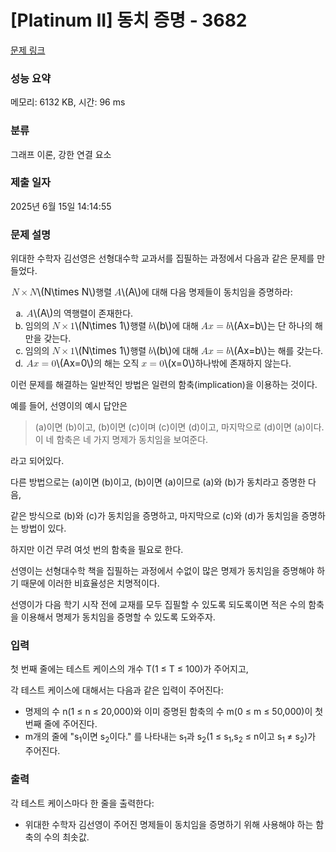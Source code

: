 # [Platinum II] 동치 증명 - 3682 

[문제 링크](https://www.acmicpc.net/problem/3682) 

### 성능 요약

메모리: 6132 KB, 시간: 96 ms

### 분류

그래프 이론, 강한 연결 요소

### 제출 일자

2025년 6월 15일 14:14:55

### 문제 설명

<p>위대한 수학자 김선영은 선형대수학 교과서를 집필하는 과정에서 다음과 같은 문제를 만들었다.</p>

<p><mjx-container class="MathJax" jax="CHTML" style="font-size: 109%; position: relative;"> <mjx-math class="MJX-TEX" aria-hidden="true"><mjx-mi class="mjx-i"><mjx-c class="mjx-c1D441 TEX-I"></mjx-c></mjx-mi><mjx-mo class="mjx-n" space="3"><mjx-c class="mjx-cD7"></mjx-c></mjx-mo><mjx-mi class="mjx-i" space="3"><mjx-c class="mjx-c1D441 TEX-I"></mjx-c></mjx-mi></mjx-math><mjx-assistive-mml unselectable="on" display="inline"><math xmlns="http://www.w3.org/1998/Math/MathML"><mi>N</mi><mo>×</mo><mi>N</mi></math></mjx-assistive-mml><span aria-hidden="true" class="no-mathjax mjx-copytext">\(N\times N\)</span></mjx-container>행렬 <mjx-container class="MathJax" jax="CHTML" style="font-size: 109%; position: relative;"><mjx-math class="MJX-TEX" aria-hidden="true"><mjx-mi class="mjx-i"><mjx-c class="mjx-c1D434 TEX-I"></mjx-c></mjx-mi></mjx-math><mjx-assistive-mml unselectable="on" display="inline"><math xmlns="http://www.w3.org/1998/Math/MathML"><mi>A</mi></math></mjx-assistive-mml><span aria-hidden="true" class="no-mathjax mjx-copytext">\(A\)</span></mjx-container>에 대해 다음 명제들이 동치임을 증명하라:</p>

<ol style="list-style-type:lower-alpha">
	<li><mjx-container class="MathJax" jax="CHTML" style="font-size: 109%; position: relative;"> <mjx-math class="MJX-TEX" aria-hidden="true"><mjx-mi class="mjx-i"><mjx-c class="mjx-c1D434 TEX-I"></mjx-c></mjx-mi></mjx-math><mjx-assistive-mml unselectable="on" display="inline"><math xmlns="http://www.w3.org/1998/Math/MathML"><mi>A</mi></math></mjx-assistive-mml><span aria-hidden="true" class="no-mathjax mjx-copytext">\(A\)</span></mjx-container>의 역행렬이 존재한다.</li>
	<li>임의의 <mjx-container class="MathJax" jax="CHTML" style="font-size: 109%; position: relative;"><mjx-math class="MJX-TEX" aria-hidden="true"><mjx-mi class="mjx-i"><mjx-c class="mjx-c1D441 TEX-I"></mjx-c></mjx-mi><mjx-mo class="mjx-n" space="3"><mjx-c class="mjx-cD7"></mjx-c></mjx-mo><mjx-mn class="mjx-n" space="3"><mjx-c class="mjx-c31"></mjx-c></mjx-mn></mjx-math><mjx-assistive-mml unselectable="on" display="inline"><math xmlns="http://www.w3.org/1998/Math/MathML"><mi>N</mi><mo>×</mo><mn>1</mn></math></mjx-assistive-mml><span aria-hidden="true" class="no-mathjax mjx-copytext">\(N\times 1\)</span></mjx-container>행렬 <mjx-container class="MathJax" jax="CHTML" style="font-size: 109%; position: relative;"><mjx-math class="MJX-TEX" aria-hidden="true"><mjx-mi class="mjx-i"><mjx-c class="mjx-c1D44F TEX-I"></mjx-c></mjx-mi></mjx-math><mjx-assistive-mml unselectable="on" display="inline"><math xmlns="http://www.w3.org/1998/Math/MathML"><mi>b</mi></math></mjx-assistive-mml><span aria-hidden="true" class="no-mathjax mjx-copytext">\(b\)</span></mjx-container>에 대해 <mjx-container class="MathJax" jax="CHTML" style="font-size: 109%; position: relative;"><mjx-math class="MJX-TEX" aria-hidden="true"><mjx-mi class="mjx-i"><mjx-c class="mjx-c1D434 TEX-I"></mjx-c></mjx-mi><mjx-mi class="mjx-i"><mjx-c class="mjx-c1D465 TEX-I"></mjx-c></mjx-mi><mjx-mo class="mjx-n" space="4"><mjx-c class="mjx-c3D"></mjx-c></mjx-mo><mjx-mi class="mjx-i" space="4"><mjx-c class="mjx-c1D44F TEX-I"></mjx-c></mjx-mi></mjx-math><mjx-assistive-mml unselectable="on" display="inline"><math xmlns="http://www.w3.org/1998/Math/MathML"><mi>A</mi><mi>x</mi><mo>=</mo><mi>b</mi></math></mjx-assistive-mml><span aria-hidden="true" class="no-mathjax mjx-copytext">\(Ax=b\)</span></mjx-container>는 단 하나의 해만을 갖는다.</li>
	<li>임의의 <mjx-container class="MathJax" jax="CHTML" style="font-size: 109%; position: relative;"><mjx-math class="MJX-TEX" aria-hidden="true"><mjx-mi class="mjx-i"><mjx-c class="mjx-c1D441 TEX-I"></mjx-c></mjx-mi><mjx-mo class="mjx-n" space="3"><mjx-c class="mjx-cD7"></mjx-c></mjx-mo><mjx-mn class="mjx-n" space="3"><mjx-c class="mjx-c31"></mjx-c></mjx-mn></mjx-math><mjx-assistive-mml unselectable="on" display="inline"><math xmlns="http://www.w3.org/1998/Math/MathML"><mi>N</mi><mo>×</mo><mn>1</mn></math></mjx-assistive-mml><span aria-hidden="true" class="no-mathjax mjx-copytext">\(N\times 1\)</span></mjx-container>행렬 <mjx-container class="MathJax" jax="CHTML" style="font-size: 109%; position: relative;"><mjx-math class="MJX-TEX" aria-hidden="true"><mjx-mi class="mjx-i"><mjx-c class="mjx-c1D44F TEX-I"></mjx-c></mjx-mi></mjx-math><mjx-assistive-mml unselectable="on" display="inline"><math xmlns="http://www.w3.org/1998/Math/MathML"><mi>b</mi></math></mjx-assistive-mml><span aria-hidden="true" class="no-mathjax mjx-copytext">\(b\)</span></mjx-container>에 대해 <mjx-container class="MathJax" jax="CHTML" style="font-size: 109%; position: relative;"><mjx-math class="MJX-TEX" aria-hidden="true"><mjx-mi class="mjx-i"><mjx-c class="mjx-c1D434 TEX-I"></mjx-c></mjx-mi><mjx-mi class="mjx-i"><mjx-c class="mjx-c1D465 TEX-I"></mjx-c></mjx-mi><mjx-mo class="mjx-n" space="4"><mjx-c class="mjx-c3D"></mjx-c></mjx-mo><mjx-mi class="mjx-i" space="4"><mjx-c class="mjx-c1D44F TEX-I"></mjx-c></mjx-mi></mjx-math><mjx-assistive-mml unselectable="on" display="inline"><math xmlns="http://www.w3.org/1998/Math/MathML"><mi>A</mi><mi>x</mi><mo>=</mo><mi>b</mi></math></mjx-assistive-mml><span aria-hidden="true" class="no-mathjax mjx-copytext">\(Ax=b\)</span></mjx-container>는 해를 갖는다.</li>
	<li><mjx-container class="MathJax" jax="CHTML" style="font-size: 109%; position: relative;"> <mjx-math class="MJX-TEX" aria-hidden="true"><mjx-mi class="mjx-i"><mjx-c class="mjx-c1D434 TEX-I"></mjx-c></mjx-mi><mjx-mi class="mjx-i"><mjx-c class="mjx-c1D465 TEX-I"></mjx-c></mjx-mi><mjx-mo class="mjx-n" space="4"><mjx-c class="mjx-c3D"></mjx-c></mjx-mo><mjx-mn class="mjx-n" space="4"><mjx-c class="mjx-c30"></mjx-c></mjx-mn></mjx-math><mjx-assistive-mml unselectable="on" display="inline"><math xmlns="http://www.w3.org/1998/Math/MathML"><mi>A</mi><mi>x</mi><mo>=</mo><mn>0</mn></math></mjx-assistive-mml><span aria-hidden="true" class="no-mathjax mjx-copytext">\(Ax=0\)</span></mjx-container>의 해는 오직 <mjx-container class="MathJax" jax="CHTML" style="font-size: 109%; position: relative;"><mjx-math class="MJX-TEX" aria-hidden="true"><mjx-mi class="mjx-i"><mjx-c class="mjx-c1D465 TEX-I"></mjx-c></mjx-mi><mjx-mo class="mjx-n" space="4"><mjx-c class="mjx-c3D"></mjx-c></mjx-mo><mjx-mn class="mjx-n" space="4"><mjx-c class="mjx-c30"></mjx-c></mjx-mn></mjx-math><mjx-assistive-mml unselectable="on" display="inline"><math xmlns="http://www.w3.org/1998/Math/MathML"><mi>x</mi><mo>=</mo><mn>0</mn></math></mjx-assistive-mml><span aria-hidden="true" class="no-mathjax mjx-copytext">\(x=0\)</span></mjx-container>하나밖에 존재하지 않는다.</li>
</ol>

<p>이런 문제를 해결하는 일반적인 방법은 일련의 함축(implication)을 이용하는 것이다.</p>

<p>예를 들어, 선영이의 예시 답안은</p>

<blockquote>(a)이면 (b)이고, (b)이면 (c)이며 (c)이면 (d)이고, 마지막으로 (d)이면 (a)이다. 이 네 함축은 네 가지 명제가 동치임을 보여준다.</blockquote>

<p>라고 되어있다.</p>

<p>다른 방법으로는 (a)이면 (b)이고, (b)이면 (a)이므로 (a)와 (b)가 동치라고 증명한 다음,</p>

<p>같은 방식으로 (b)와 (c)가 동치임을 증명하고, 마지막으로 (c)와 (d)가 동치임을 증명하는 방법이 있다.</p>

<p>하지만 이건 무려 여섯 번의 함축을 필요로 한다.</p>

<p>선영이는 선형대수학 책을 집필하는 과정에서 수없이 많은 명제가 동치임을 증명해야 하기 때문에 이러한 비효율성은 치명적이다.</p>

<p>선영이가 다음 학기 시작 전에 교재를 모두 집필할 수 있도록 되도록이면 적은 수의 함축을 이용해서 명제가 동치임을 증명할 수 있도록 도와주자.</p>

### 입력 

 <p>첫 번째 줄에는 테스트 케이스의 개수 T(1 ≤ T ≤ 100)가 주어지고,</p>

<p>각 테스트 케이스에 대해서는 다음과 같은 입력이 주어진다:</p>

<ul>
	<li>명제의 수 n(1 ≤ n ≤ 20,000)와 이미 증명된 함축의 수 m(0 ≤ m ≤ 50,000)이 첫 번째 줄에 주어진다.</li>
	<li>m개의 줄에 "s<sub>1</sub>이면 s<sub>2</sub>이다." 를 나타내는 s<sub>1</sub>과 s<sub>2</sub>(1 ≤ s<sub>1</sub>,s<sub>2</sub> ≤ n이고 s<sub>1 </sub>≠ s<sub>2</sub>)가 주어진다.</li>
</ul>

### 출력 

 <p>각 테스트 케이스마다 한 줄을 출력한다:</p>

<ul>
	<li>위대한 수학자 김선영이 주어진 명제들이 동치임을 증명하기 위해 사용해야 하는 함축의 수의 최솟값.</li>
</ul>

